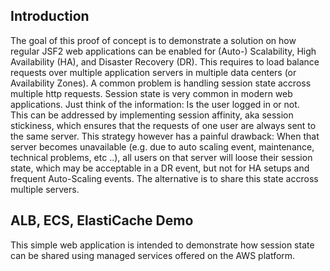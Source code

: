 ## Introduction

The goal of this proof of concept is to demonstrate a solution on how regular JSF2 web applications can be enabled for (Auto-) Scalability, High Availability (HA), and Disaster Recovery (DR). 
This requires to load balance requests over multiple application servers in multiple data centers (or Availability Zones). A common problem is handling session state accross multiple http requests. Session state is very common in modern web applications. Just think of the information: Is the user logged in or not.  
This can be addressed by implementing session affinity, aka session stickiness, which ensures that the requests of one user are always sent to the same server. This strategy however has a painful drawback: When that server becomes unavailable (e.g. due to auto scaling event, maintenance, technical problems, etc ..), all users on that server will loose their session state, which may be acceptable in a DR event, but not for HA setups and frequent Auto-Scaling events.
The alternative is to share this state accross multiple servers.

## ALB, ECS, ElastiCache Demo

This simple web application is intended to demonstrate how session state can be shared using managed services offered on the AWS platform.
